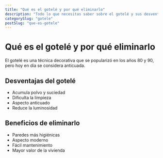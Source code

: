 ```yaml
---
title: "Qué es el gotelé y por qué eliminarlo"
description: "Todo lo que necesitas saber sobre el gotelé y sus desventajas"
categorySlug: "gotele"
postSlug: "que-es-gotele"
---
```


# Qué es el gotelé y por qué eliminarlo

El gotelé es una técnica decorativa que se popularizó en los años 80 y 90, pero hoy en día se considera anticuada.

## Desventajas del gotelé

- Acumula polvo y suciedad
- Dificulta la limpieza
- Aspecto anticuado
- Reduce la luminosidad

## Beneficios de eliminarlo

- Paredes más higiénicas
- Aspecto moderno
- Fácil mantenimiento
- Mayor valor de la vivienda